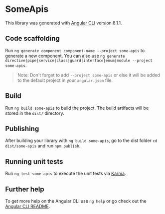 # SomeApis

This library was generated with [Angular CLI](https://github.com/angular/angular-cli) version 8.1.1.

## Code scaffolding

Run `ng generate component component-name --project some-apis` to generate a new component. You can also use `ng generate directive|pipe|service|class|guard|interface|enum|module --project some-apis`.
> Note: Don't forget to add `--project some-apis` or else it will be added to the default project in your `angular.json` file. 

## Build

Run `ng build some-apis` to build the project. The build artifacts will be stored in the `dist/` directory.

## Publishing

After building your library with `ng build some-apis`, go to the dist folder `cd dist/some-apis` and run `npm publish`.

## Running unit tests

Run `ng test some-apis` to execute the unit tests via [Karma](https://karma-runner.github.io).

## Further help

To get more help on the Angular CLI use `ng help` or go check out the [Angular CLI README](https://github.com/angular/angular-cli/blob/master/README.md).
